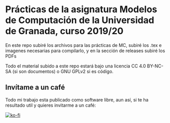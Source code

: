 # Prácticas de la asignatura Modelos de Computación de la Universidad de Granada, curso 2019/20

En este repo subiré los archivos para las prácticas de MC, subiré los .tex e imagenes necesarias para compilarlo, y en la sección de releases subiré los PDFs

Todo el material subido a este repo estará bajo una licencia CC 4.0 BY-NC-SA (si son documentos) o GNU GPLv2 si es código.


## Invítame a un café

Todo mi trabajo esta publicado como software libre, aun así, si te ha resultado util y quieres invitarme a un café:

[![ko-fi](https://www.ko-fi.com/img/githubbutton_sm.svg)](https://ko-fi.com/Y8Y81WT9M)

